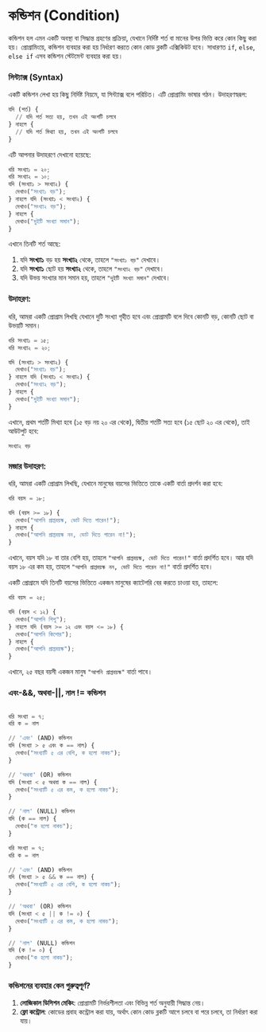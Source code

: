 
# কন্ডিশন (Condition) 

কন্ডিশন হল এমন একটি অবস্থা বা সিদ্ধান্ত গ্রহণের প্রক্রিয়া, যেখানে নির্দিষ্ট শর্ত বা মানের উপর ভিত্তি করে কোন কিছু করা হয়। প্রোগ্রামিংয়ে, কন্ডিশন ব্যবহার করা হয় নির্ধারণ করতে কোন কোড ব্লকটি এক্সিকিউট হবে। সাধারণত `if`, `else`, `else if` এসব কন্ডিশন স্টেটমেন্ট ব্যবহার করা হয়।

### সিন্ট্যাক্স (Syntax)

একটি কন্ডিশন লেখা হয় কিছু নির্দিষ্ট নিয়মে, যা সিন্ট্যাক্স বলে পরিচিত। এটি প্রোগ্রামিং ভাষার গঠন। উদাহরণস্বরূপ:

```py
যদি (শর্ত) {
  // যদি শর্ত সত্য হয়, তখন এই অংশটি চলবে
} নাহলে {
  // যদি শর্ত মিথ্যা হয়, তখন এই অংশটি চলবে
}
```

এটি আপনার উদাহরণে দেখানো হয়েছে:

```py
ধরি সংখ্যা১ = ২০;
ধরি সংখ্যা২ = ১০;
যদি (সংখ্যা১ > সংখ্যা২) {
  দেখাও("সংখ্যা১ বড়");
} নাহলে যদি (সংখ্যা১ < সংখ্যা২) {
  দেখাও("সংখ্যা২ বড়");
} নাহলে {
  দেখাও("দুইটি সংখ্যা সমান");
}
```

এখানে তিনটি শর্ত আছে:

1. যদি **সংখ্যা১** বড় হয় **সংখ্যা২** থেকে, তাহলে `"সংখ্যা১ বড়"` দেখাবে।
2. যদি **সংখ্যা১** ছোট হয় **সংখ্যা২** থেকে, তাহলে `"সংখ্যা২ বড়"` দেখাবে।
3. যদি উভয় সংখ্যার মান সমান হয়, তাহলে `"দুইটি সংখ্যা সমান"` দেখাবে।

### উদাহরণ:

ধরি, আমরা একটি প্রোগ্রাম লিখছি যেখানে দুটি সংখ্যা গৃহীত হবে এবং প্রোগ্রামটি বলে দিবে কোনটি বড়, কোনটি ছোট বা উভয়টি সমান।

```py
ধরি সংখ্যা১ = ১৫;
ধরি সংখ্যা২ = ২০;

যদি (সংখ্যা১ > সংখ্যা২) {
  দেখাও("সংখ্যা১ বড়");
} নাহলে যদি (সংখ্যা১ < সংখ্যা২) {
  দেখাও("সংখ্যা২ বড়");
} নাহলে {
  দেখাও("দুইটি সংখ্যা সমান");
}
```

এখানে, প্রথম শর্তটি মিথ্যা হবে (১৫ বড় নয় ২০ এর থেকে), দ্বিতীয় শর্তটি সত্য হবে (১৫ ছোট ২০ এর থেকে), তাই আউটপুট হবে:

```
সংখ্যা২ বড়
```

### মজার উদাহরণ:

ধরি, আমরা একটি প্রোগ্রাম লিখছি, যেখানে মানুষের বয়সের ভিত্তিতে তাকে একটি বার্তা প্রদর্শন করা হবে:

```py
ধরি বয়স = ১৮;

যদি (বয়স >= ১৮) {
  দেখাও("আপনি প্রাপ্তবয়স্ক, ভোট দিতে পারেন!");
} নাহলে {
  দেখাও("আপনি প্রাপ্তবয়স্ক নন, ভোট দিতে পারেন না!");
}
```

এখানে, বয়স যদি ১৮ বা তার বেশি হয়, তাহলে `"আপনি প্রাপ্তবয়স্ক, ভোট দিতে পারেন!"` বার্তা প্রদর্শিত হবে। আর যদি বয়স ১৮ এর কম হয়, তাহলে `"আপনি প্রাপ্তবয়স্ক নন, ভোট দিতে পারেন না!"` বার্তা প্রদর্শিত হবে।


একটি প্রোগ্রামে যদি তিনটি বয়সের ভিত্তিতে একজন মানুষের ক্যাটেগরি বের করতে চাওয়া হয়, তাহলে:

```py
ধরি বয়স = ২৫;

যদি (বয়স < ১২) {
  দেখাও("আপনি শিশু");
} নাহলে যদি (বয়স >= ১২ এবং বয়স <= ১৮) {
  দেখাও("আপনি কিশোর");
} নাহলে {
  দেখাও("আপনি প্রাপ্তবয়স্ক");
}
```

এখানে, ২৫ বছর বয়সী একজন মানুষ `"আপনি প্রাপ্তবয়স্ক"` বার্তা পাবে।
### এবং-&&, অথবা-||, নাল != কন্ডিশন
```py

ধরি সংখ্যা = ৭;
ধরি ক = নাল 

// 'এবং' (AND) কন্ডিশন
যদি (সংখ্যা > ৫ এবং ক == নাল) {
  দেখাও("সংখ্যাটি ৫ এর বেশি, ক হলো নাকচ");
}

// 'অথবা' (OR) কন্ডিশন
যদি (সংখ্যা < ৫ অথবা ক == নাল) {
  দেখাও("সংখ্যাটি ৫ এর কম, ক হলো নাকচ");
}

// 'নাল' (NULL) কন্ডিশন
যদি (ক == নাল) {
  দেখাও("ক হলো নাকচ");
}
```
```py
ধরি সংখ্যা = ৭;
ধরি ক = নাল 

// 'এবং' (AND) কন্ডিশন
যদি (সংখ্যা > ৫ && ক == নাল) {
  দেখাও("সংখ্যাটি ৫ এর বেশি, ক হলো নাকচ");
}

// 'অথবা' (OR) কন্ডিশন
যদি (সংখ্যা < ৫ || ক != ০) {
  দেখাও("সংখ্যাটি ৫ এর কম, ক হলো নাকচ");
}

// 'নাল' (NULL) কন্ডিশন
যদি (ক != ০) {
  দেখাও("ক হলো নাকচ");
}
```
### কন্ডিশনের ব্যবহার কেন গুরুত্বপূর্ণ?

1. **লোজিকাল ডিসিশন মেকিং**: প্রোগ্রামটি নির্ভরশীলতা এবং বিভিন্ন শর্ত অনুযায়ী সিদ্ধান্ত নেয়।
2. **ফ্লো কন্ট্রোল**: কোডের প্রবাহ কন্ট্রোল করা যায়, অর্থাৎ কোন কোড ব্লকটি আগে চলবে বা পরে চলবে, তা নির্ধারণ করা যায়।

